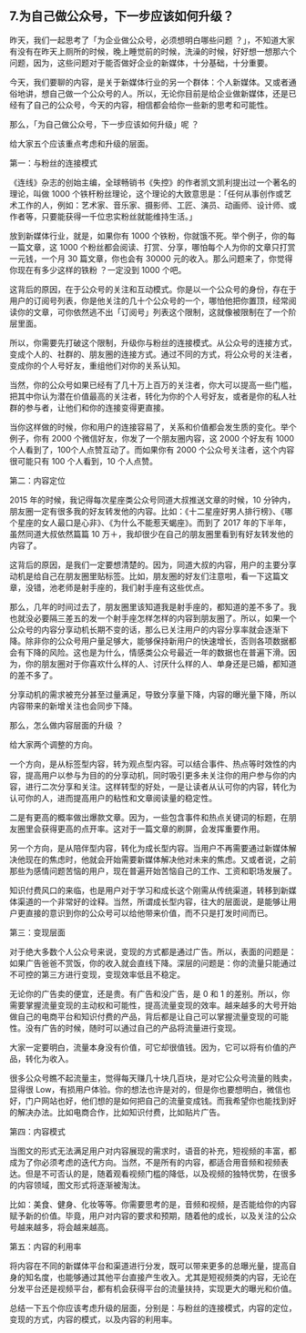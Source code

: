 ## 7.为自己做公众号，下一步应该如何升级？
昨天，我们一起思考了「为企业做公众号，必须想明白哪些问题 ？」，不知道大家有没有在昨天上厕所的时候，晚上睡觉前的时候，洗澡的时候，好好想一想那六个问题，因为，这些问题对于能否做好企业的新媒体，十分基础，十分重要。


今天，我们要聊的内容，是关于新媒体行业的另一个群体：个人新媒体。又或者通俗地讲，想自己做一个公众号的人。所以，无论你目前是给企业做新媒体，还是已经有了自己的公众号，今天的内容，相信都会给你一些新的思考和可能性。


那么，「为自己做公众号，下一步应该如何升级」呢 ？


给大家五个应该重点考虑和升级的层面。


第一：与粉丝的连接模式


《连线》杂志的创始主编，全球畅销书《失控》的作者凯文凯利提出过一个著名的理论，叫做 1000 个铁杆粉丝理论，这个理论的大致意思是：「任何从事创作或艺术工作的人，例如：艺术家、音乐家、摄影师、工匠、演员、动画师、设计师、或作者等，只要能获得一千位忠实粉丝就能维持生活。」 


放到新媒体行业，就是，如果你有 1000 个铁粉，你就饿不死。举个例子，你的每一篇文章，这 1000 个粉丝都会阅读、打赏、分享，哪怕每个人为你的文章只打赏一元钱，一个月 30 篇文章，你也会有 30000 元的收入。那么问题来了，你觉得你现在有多少这样的铁粉 ？一定没到 1000 个吧。


这背后的原因，在于公众号的关注和互动模式。你是以一个公众号的身份，存在于用户的订阅号列表，你是他关注的几十个公众号的一个，哪怕他把你置顶，经常阅读你的文章，可你依然逃不出「订阅号」列表这个限制，这就像被限制在了一个阶层里面。


所以，你需要先打破这个限制，升级你与粉丝的连接模式。从公众号的连接方式，变成个人的、社群的、朋友圈的连接方式。通过不同的方式，将公众号的关注者，变成你的个人号好友，重组他们对你的关系认知。


当然，你的公众号如果已经有了几十万上百万的关注者，你大可以提高一些门槛，把其中你认为潜在价值最高的关注者，转化为你的个人号好友，或者是你的私人社群的参与者，让他们和你的连接变得更直接。


当你这样做的时候，你和用户的连接容易了，关系和价值都会发生质的变化。举个例子，你有 2000 个微信好友，你发了一个朋友圈内容，这 2000 个好友有 1000 个人看到了，100个人点赞互动了。而如果你有 2000 个公众号关注者，这个内容很可能只有 100 个人看到，10 个人点赞。


第二：内容定位


2015 年的时候，我记得每次星座类公众号同道大叔推送文章的时候，10 分钟内，朋友圈一定有很多我的好友转发他的内容。比如：《十二星座好男人排行榜》、《哪个星座的女人最口是心非》、《为什么不能惹天蝎座》。而到了 2017 年的下半年，虽然同道大叔依然篇篇 10 万＋，我却很少在自己的朋友圈里看到有好友转发他的内容了。


这背后的原因，是我们一定要想清楚的。因为，同道大叔的内容，用户的主要分享动机是给自己在朋友圈里贴标签。比如，朋友圈的好友们注意啦，看一下这篇文章，没错，池老师是射手座的，我们射手座有这些优点。


那么，几年的时间过去了，朋友圈里该知道我是射手座的，都知道的差不多了。我也就没必要隔三差五的发一个射手座怎样怎样的内容到朋友圈了。所以，如果一个公众号的内容分享动机长期不变的话，那么已关注用户的内容分享率就会逐渐下降。除非你的公众号用户量足够大，能够保持新用户的快速增长，否则各项数据都会有下降的风险。这也是为什么，情感类公众号最近一年的数据也在普遍下滑。因为，你的朋友圈对于你喜欢什么样的人、讨厌什么样的人、单身还是已婚，都知道的差不多了。


分享动机的需求被充分甚至过量满足，导致分享量下降，内容的曝光量下降，所以内容带来的新增关注也会同步下降。


那么，怎么做内容层面的升级 ？


给大家两个调整的方向。


一个方向，是从标签型内容，转为观点型内容。可以结合事件、热点等时效性的内容，提高用户以参与为目的的分享动机，同时吸引更多未关注你的用户参与你的内容，进行二次分享和关注。这样转型的好处，一是让读者从认可你的内容，转化为认可你的人，进而提高用户的粘性和文章阅读量的稳定性。


二是有更高的概率做出爆款文章。因为，一些包含事件和热点关键词的标题，在朋友圈里会获得更高的点开率。这对于一篇文章的刷屏，会发挥重要作用。


另一个方向，是从陪伴型内容，转化为成长型内容。当用户不再需要通过新媒体解决他现在的焦虑时，他就会开始需要新媒体解决他对未来的焦虑。又或者说，之前那些为感情问题苦恼的用户，现在普遍开始苦恼自己的工作、工资和职场发展了。


知识付费风口的来临，也是用户对于学习和成长这个刚需从传统渠道，转移到新媒体渠道的一个非常好的诠释。当然，所谓成长型内容，往大的层面说，是能够让用户更直接的意识到你的公众号可以给他带来价值，而不只是打发时间而已。


第三：变现层面


对于绝大多数个人公众号来说，变现的方式都是通过广告。所以，表面的问题是：如果广告爸爸不赏饭，你的收入就会直线下降。深层的问题是：你的流量只能通过不可控的第三方进行变现，变现效率低且不稳定。


无论你的广告卖的便宜，还是贵。有广告和没广告，是 0 和 1 的差别。所以，你需要掌握流量变现的主动权和可能性，提高流量变现的效率。越来越多的大号开始做自己的电商平台和知识付费的产品，背后都是让自己可以掌握流量变现的可能性。没有广告的时候，随时可以通过自己的产品将流量进行变现。


大家一定要明白，流量本身没有价值，可它却很值钱。因为，它可以将有价值的产品，转化为收入。


很多公众号瞧不起流量主，觉得每天赚几十块几百块，是对它公众号流量的贱卖，显得很 Low，有损用户体验。你的想法也许是对的，但是你也要想明白，微信也好，门户网站也好，他们想的是如何把自己的流量变成钱。而我希望你也能找到好的解决办法。比如电商合作，比如知识付费，比如贴片广告。


第四：内容模式


当图文的形式无法满足用户对内容展现的需求时，语音的补充，短视频的丰富，都成为了你必须考虑的迭代方向。当然，不是所有的内容，都适合用音频和视频表达。但是不可否认的是，随着观看视频门槛的降低，以及视频的独特优势，在很多的内容领域，图文形式将逐渐被淘汰。


比如：美食、健身、化妆等等。你需要思考的是，音频和视频，是否能给你的内容赋予新的价值。毕竟，用户对内容的要求和预期，随着他的成长，以及关注的公众号越来越多，将会越来越高。


第五：内容的利用率


将内容在不同的新媒体平台和渠道进行分发，既可以带来更多的总曝光量，提高自身的知名度，也能够通过其他平台直接产生收入。尤其是短视频类的内容，无论在分发平台还是视频平台，都有机会获得平台的流量扶持，实现更大的曝光和价值。


总结一下五个你应该考虑升级的层面，分别是：与粉丝的连接模式，内容的定位，变现的方式，内容的模式，以及内容的利用率。


